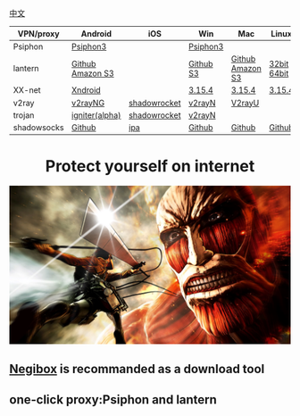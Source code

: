 [中文](https://github.com/hugetiny/FreeVPN/blob/dev/READMECN.md)

|  VPN/proxy  | Android | iOS | Win  | Mac | Linux |
|  ----  | ----  | ---- | ----  | ---- | ---- |
| Psiphon  |[Psiphon3](https://www.psiphon3.com/PsiphonAndroid.apk)||[Psiphon3](https://www.psiphon3.com/psiphon3.exe)|
| lantern |[Github](https://raw.githubusercontent.com/getlantern/lantern-binaries/master/lantern-installer.apk) [Amazon S3](https://s3.amazonaws.com/lantern/lantern-installer.apk) | |[Github](https://raw.githubusercontent.com/getlantern/lantern-binaries/master/lantern-installer.exe) [S3](https://s3.amazonaws.com/lantern/lantern-installer.exe)|[Github](https://raw.githubusercontent.com/getlantern/lantern-binaries/master/lantern-installer.dmg) [Amazon S3](https://s3.amazonaws.com/lantern/lantern-installer.dmg)|[32bit](https://raw.githubusercontent.com/getlantern/lantern-binaries/master/lantern-installer-32-bit.deb) [64bit](https://raw.githubusercontent.com/getlantern/lantern-binaries/master/lantern-installer-64-bit.deb)|
| XX-net | [Xndroid](https://github.com/XndroidDev/Xndroid/releases/download/1.3.2/app-release.apk)  | |[3.15.4](https://github.com/XX-net/XX-Net/releases/download/3.15.4/XX-Net-3.15.4.7z)  |[3.15.4](https://github.com/XX-net/XX-Net/releases/download/3.15.4/XX-Net-3.15.4.7z)  |[3.15.4](https://github.com/XX-net/XX-Net/releases/download/3.15.4/XX-Net-3.15.4.7z) |
| v2ray  | [v2rayNG](https://github.com/2dust/v2rayNG/releases/download/1.1.15/v2rayNG_1.1.15.apk) |[shadowrocket](https://lueyingpro.github.io/shadowrocket/index.html) | [v2rayN](https://github.com/2dust/v2rayN/releases/download/3.5/v2rayN.zip) | [V2rayU](https://github.com/yanue/V2rayU/releases/download/2.0.0/V2rayU.dmg) ||
| trojan  | [igniter(alpha)](https://github.com/trojan-gfw/igniter/releases/download/v0.1.0-pre-alpha14/app-release.apk) | [shadowrocket](https://lueyingpro.github.io/shadowrocket/index.html) | [v2rayN](https://github.com/2dust/v2rayN/releases/download/3.5/v2rayN.zip) |||
| shadowsocks  |[Github](https://github.com/shadowsocks/shadowsocks-android/releases/download/v5.0.4/shadowsocks--universal-5.0.4.apk) |  [ipa](https://github.com/Jigsaw-Code/outline-client/releases/download/daily-2020-02-20/Outline.ipa) | [Github](https://github.com/shadowsocks/shadowsocks-windows/releases/download/4.1.9.2/Shadowsocks-4.1.9.2.zip) | [Github](https://github.com/shadowsocks/ShadowsocksX-NG/releases/download/v1.8.2/ShadowsocksX-NG.app.1.8.2.zip) |[Github](https://github.com/shadowsocks/shadowsocks-qt5/releases/download/v3.0.1/Shadowsocks-Qt5-3.0.1-x86_64.AppImage)

<h1 align="center">Protect yourself on internet</h1>

![We are born free](./fightforfree.jpeg)

## [Negibox](https://github.com/hugetiny/negibox) is recommanded as a download tool
## one-click proxy:Psiphon and lantern








